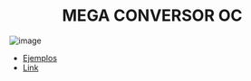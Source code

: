 <h1 align="center"> MEGA CONVERSOR OC </h1>

![image](https://user-images.githubusercontent.com/55964635/149591470-a74f4207-c417-4917-86f7-b9bdc3224f5e.png)


- [Ejemplos](/Documentos/Ejemplos.md)
- [Link](https://fabian-martinez1.github.io/Mega-Conversor-OC/)
